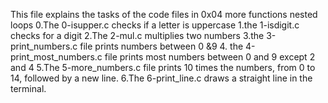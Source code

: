This file explains the tasks of the code files in 0x04 more functions nested loops
0.The 0-isupper.c checks if a letter is uppercase
1.the 1-isdigit.c checks for a digit
2.The 2-mul.c multiplies two numbers
3.the 3-print_numbers.c file prints numbers between 0 &9
4. the 4-print_most_numbers.c file prints most numbers between 0 and 9 except 2 and 4
5.The 5-more_numbers.c file prints 10 times the numbers, from 0 to 14, followed by a new line.
6.The 6-print_line.c draws a straight line in the terminal.
